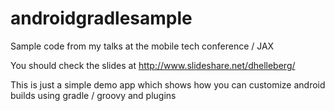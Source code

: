 androidgradlesample
===================

Sample code from my talks at the mobile tech conference / JAX

You should check the slides at http://www.slideshare.net/dhelleberg/ 

This is just a simple demo app which shows how you can customize android builds using gradle / groovy and plugins

